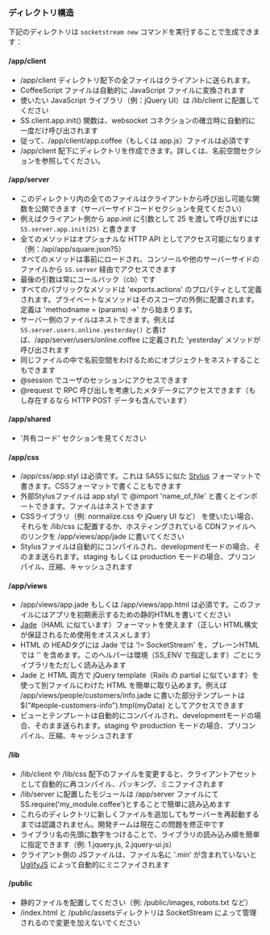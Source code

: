 ### ディレクトリ構造

下記のディレクトリは `socketstream new` コマンドを実行することで生成できます：

#### /app/client
* /app/client ディレクトリ配下の全ファイルはクライアントに送られます。
* CoffeeScript ファイルは自動的に JavaScript ファイルに変換されます
* 使いたい JavaScript ライブラリ（例：jQuery UI）は /lib/client に配置してください
* SS.client.app.init() 関数は、websocket コネクションの確立時に自動的に一度だけ呼び出されます
* 従って、/app/client/app.coffee（もしくは app.js）ファイルは必須です
* /app/client 配下にディレクトリを作成できます。詳しくは、名前空間セクションを参照してください。

#### /app/server
* このディレクトリ内の全てのファイルはクライアントから呼び出し可能な関数を公開できます（サーバーサイドコードセクションを見てください）
* 例えばクライアント側から app.init に引数として 25 を渡して呼び出すには `SS.server.app.init(25)` と書きます
* 全てのメソッドはオプショナルな HTTP API としてアクセス可能になります（例：/api/app/square.json?5）
* すべてのメソッドは事前にロードされ、コンソールや他のサーバーサイドのファイルから `SS.server` 経由でアクセスできます
* 最後の引数は常にコールバック（cb）です
* すべてのパブリックなメソッドは 'exports.actions' のプロパティとして定義されます。プライベートなメソッドはそのスコープの外側に配置されます。定義は 'methodname = (params) ->' から始まります。
* サーバー側のファイルはネストできます。例えば `SS.server.users.online.yesterday()` と書けば、/app/server/users/online.coffee に定義された 'yesterday' メソッドが呼び出されます
* 同じファイルの中で名前空間をわけるためにオブジェクトをネストすることもできます
* @session でユーザのセッションにアクセスできます
* @request で RPC 呼び出しを考慮したメタデータにアクセスできます（もし存在するなら HTTP POST データも含んでいます）

#### /app/shared
* '共有コード' セクションを見てください

#### /app/css
* /app/css/app.styl は必須です。これは SASS に似た [Stylus](http://learnboost.github.com/stylus/) フォーマットで書きます。CSSフォーマットで書くこともできます
* 外部Stylusファイルは app.styl で @import 'name_of_file' と書くとインポートできます。ファイルはネストできます
* CSSライブラリ（例: normalize.css や jQuery UI など） を使いたい場合、それらを /lib/css に配置するか、ホスティングされている CDNファイルへのリンクを /app/views/app/jade に書いてください
* Stylusファイルは自動的にコンパイルされ、developmentモードの場合、そのまま送られます。staging もしくは production モードの場合、プリコンパイル、圧縮、キャッシュされます

#### /app/views
* /app/views/app.jade もしくは /app/views/app.html は必須です。このファイルにはアプリを初期表示するための静的HTMLを書いてください
* [Jade](http://jade-lang.com/)（HAML に似ています）フォーマットを使えます（正しい HTML構文が保証されるため使用をオススメします）
* HTML の HEADタグには Jade では '!= SocketStream' を、プレーンHTML では '<SocketStream>' を含めます。このヘルパーは環境（SS_ENV で指定します）ごとにライブラリをただしく読み込みます
* Jade と HTML 両方で jQuery template（Rails の partial に似ています）を使って別ファイルにわけた HTML を簡単に取り込めます。例えば /app/views/people/customers/info.jade に書いた部分テンプレートは $("#people-customers-info").tmpl(myData) としてアクセスできます
* ビューとテンプレートは自動的にコンパイルされ、developmentモードの場合、そのまま送られます。staging や production モードの場合、プリコンパイル、圧縮、キャッシュされます

#### /lib
* /lib/client や /lib/css 配下のファイルを変更すると、クライアントアセットとして自動的に再コンパイル、パッキング、ミニファイされます
* /lib/server に配置したモジュールは /app/server ファイルにて SS.require('my_module.coffee')とすることで簡単に読み込めます
* これらのディレクトリに新しくファイルを追加してもサーバーを再起動するまでは認識されません。開発チームは現在この問題を修正中です
* ライブラリ名の先頭に数字をつけることで、ライブラリの読み込み順を簡単に指定できます（例: 1.jquery.js, 2.jquery-ui.js） 
* クライアント側の JSファイルは、ファイル名に '.min' が含まれていないと [UglifyJS](https://github.com/mishoo/UglifyJS) によって自動的にミニファイされます

#### /public
* 静的ファイルを配置してください（例: /public/images, robots.txt など）
* /index.html と /public/assetsディレクトリは SocketStream によって管理されるので変更を加えないでください
